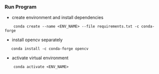 ### Run Program

* create environment and install dependencies
```
    conda create --name <ENV_NAME> --file requirements.txt -c conda-forge
```

* install opencv separately
 ```
    conda install -c conda-forge opencv
```

* activate virtual environment
```
    conda activate <ENV_NAME>
```
